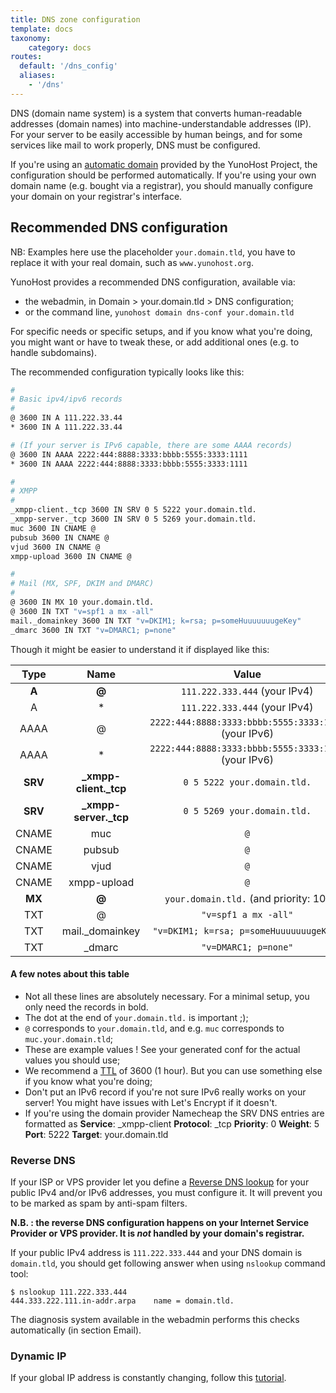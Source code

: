 ```yaml
---
title: DNS zone configuration
template: docs
taxonomy:
    category: docs
routes:
  default: '/dns_config'
  aliases:
    - '/dns'
---
```


DNS (domain name system) is a system that converts human-readable addresses
(domain names) into machine-understandable addresses (IP). For your server to be
easily accessible by human beings, and for some services like mail to work
properly, DNS must be configured.

If you're using an [automatic domain](/dns_nohost_me) provided by the YunoHost Project, the configuration should be
performed automatically. If you're using your own domain name (e.g. bought via
a registrar), you should manually configure your domain on your registrar's
interface.

## Recommended DNS configuration

NB: Examples here use the placeholder `your.domain.tld`, you have to replace it with your real domain, such as `www.yunohost.org`.

YunoHost provides a recommended DNS configuration, available via:
- the webadmin, in Domain > your.domain.tld > DNS configuration;
- or the command line, `yunohost domain dns-conf your.domain.tld`

For specific needs or specific setups, and if you know what you're doing, you
might want or have to tweak these, or add additional ones (e.g. to handle
subdomains).

The recommended configuration typically looks like this:

```bash
#
# Basic ipv4/ipv6 records
#
@ 3600 IN A 111.222.33.44
* 3600 IN A 111.222.33.44

# (If your server is IPv6 capable, there are some AAAA records)
@ 3600 IN AAAA 2222:444:8888:3333:bbbb:5555:3333:1111
* 3600 IN AAAA 2222:444:8888:3333:bbbb:5555:3333:1111

#
# XMPP
#
_xmpp-client._tcp 3600 IN SRV 0 5 5222 your.domain.tld.
_xmpp-server._tcp 3600 IN SRV 0 5 5269 your.domain.tld.
muc 3600 IN CNAME @
pubsub 3600 IN CNAME @
vjud 3600 IN CNAME @
xmpp-upload 3600 IN CNAME @

#
# Mail (MX, SPF, DKIM and DMARC)
#
@ 3600 IN MX 10 your.domain.tld.
@ 3600 IN TXT "v=spf1 a mx -all"
mail._domainkey 3600 IN TXT "v=DKIM1; k=rsa; p=someHuuuuuuugeKey"
_dmarc 3600 IN TXT "v=DMARC1; p=none"
```

Though it might be easier to understand it if displayed like this:


| Type    | Name                   | Value                                                 |
| :-----: | :--------------------: | :--------------------------------------------------:  |
|  **A**  |   **@**                |  `111.222.333.444` (your IPv4)                        |
|    A    |   *                    |  `111.222.333.444` (your IPv4)                        |
|  AAAA   |   @                    |  `2222:444:8888:3333:bbbb:5555:3333:1111` (your IPv6) |
|  AAAA   |   *                    |  `2222:444:8888:3333:bbbb:5555:3333:1111` (your IPv6) |
| **SRV** | **_xmpp-client._tcp**  |  `0 5 5222 your.domain.tld.`                          |
| **SRV** | **_xmpp-server._tcp**  |  `0 5 5269 your.domain.tld.`                          |
|  CNAME  |   muc                  |  `@`                                                  |
|  CNAME  |   pubsub               |  `@`                                                  |
|  CNAME  |   vjud                 |  `@`                                                  |
|  CNAME  |   xmpp-upload          |  `@`                                                  |
| **MX**  | **@**                  |  `your.domain.tld.`     (and priority: 10)            |
|   TXT   |   @                    |  `"v=spf1 a mx -all"`               |
|   TXT   |  mail._domainkey       |  `"v=DKIM1; k=rsa; p=someHuuuuuuugeKey"`              |
|   TXT   |  _dmarc                |  `"v=DMARC1; p=none"`                                 |

#### A few notes about this table

- Not all these lines are absolutely necessary. For a minimal setup, you only need the records in bold.
- The dot at the end of `your.domain.tld.` is important ;);
- `@` corresponds to `your.domain.tld`, and e.g. `muc` corresponds to `muc.your.domain.tld`;
- These are example values ! See your generated conf for the actual values you should use;
- We recommend a [TTL](https://en.wikipedia.org/wiki/Time_to_live#DNS_records) of 3600 (1 hour). But you can use something else if you know what you're doing;
- Don't put an IPv6 record if you're not sure IPv6 really works on your server! You might have issues with Let's Encrypt if it doesn't.
- If you're using the domain provider Namecheap the SRV DNS entries are formatted as **Service**: _xmpp-client **Protocol**: _tcp **Priority**: 0 **Weight**: 5 **Port**: 5222 **Target**: your.domain.tld

### Reverse DNS

If your ISP or VPS provider let you define a [Reverse DNS
lookup](https://en.wikipedia.org/wiki/Reverse_DNS_lookup) for your public IPv4
and/or IPv6 addresses, you must configure it. It will prevent you to be marked as
spam by anti-spam filters.

**N.B. : the reverse DNS configuration happens on your Internet Service Provider or VPS provider. It is *not* handled by your domain's registrar.**

If your public IPv4 address is `111.222.333.444` and your DNS
domain is `domain.tld`, you should get following answer when using `nslookup`
command tool:

```shell
$ nslookup 111.222.333.444
444.333.222.111.in-addr.arpa    name = domain.tld.
```

The diagnosis system available in the webadmin performs this checks automatically (in section Email).

### Dynamic IP

If your global IP address is constantly changing, follow this [tutorial](/dns_dynamicip).
